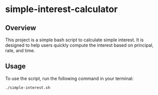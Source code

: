 # simple-interest-calculator

## Overview
This project is a simple bash script to calculate simple interest. It is designed to help users quickly compute the interest based on principal, rate, and time.

## Usage
To use the script, run the following command in your terminal:
```bash
./simple-interest.sh
